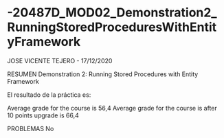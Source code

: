 # -20487D_MOD02_Demonstration2_RunningStoredProceduresWithEntityFramework

JOSE VICENTE TEJERO - 17/12/2020

RESUMEN
Demonstration 2: Running Stored Procedures with Entity Framework

El resultado de la práctica es:

Average grade for the course is 56,4
Average grade for the course is after 10 points upgrade is 66,4

PROBLEMAS
No
